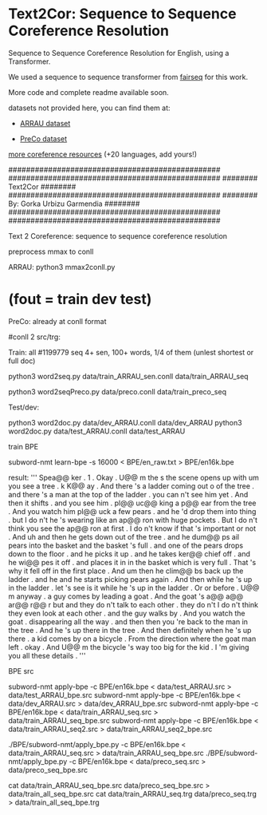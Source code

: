 # Text2Cor: Sequence to Sequence Coreference Resolution

Sequence to Sequence Coreference Resolution for English, using a Transformer.

We used a sequence to sequence transformer from [fairseq](https://github.com/pytorch/fairseq) for this work.

More code and complete readme available soon.

datasets not provided here, you can find them at:

- [ARRAU dataset](https://catalog.ldc.upenn.edu/LDC2013T22)

- [PreCo dataset](https://preschool-lab.github.io/PreCo/)

[more coreference resources](https://github.com/gorka96/Coreference-Corpora-Resources)  (+20 languages, add yours!)

################################################
################################################
########            Text2Cor            ########
################################################
########   By: Gorka Urbizu Garmendia   ########
################################################
################################################

Text 2 Coreference: sequence to sequence coreference resolution

preprocess mmax to conll

ARRAU:
python3 mmax2conll.py

# (fout = train dev test)

PreCo:
already at conll format

#conll 2 src/trg:

Train: all #1199779 seq
4+ sen, 100+ words, 1/4 of them (unlest shortest or full doc)

python3 word2seq.py data/train_ARRAU_sen.conll data/train_ARRAU_seq

python3 word2seqPreco.py data/preco.conll data/train_preco_seq

Test/dev:

python3 word2doc.py data/dev_ARRAU.conll data/dev_ARRAU
python3 word2doc.py data/test_ARRAU.conll data/test_ARRAU


train BPE

subword-nmt learn-bpe -s 16000 < BPE/en_raw.txt > BPE/en16k.bpe

result:
'''
Spea@@ ker . 1 . Okay . U@@ m the s the scene opens up with um you see a tree . k K@@ ay . And there 's a ladder coming out o of the tree . and there 's a man at the top of the ladder . you can n't see him yet . And then it shifts . and you see him . pl@@ uc@@ king a p@@ ear from the tree . And you watch him pl@@ uck a few pears . and he 'd drop them into thing . but I do n't he 's wearing like an ap@@ ron with huge pockets . But I do n't think you see the ap@@ ron at first . I do n't know if that 's important or not . And uh and then he gets down out of the tree . and he dum@@ ps ail pears into the basket and the basket 's full . and one of the pears drops down to the floor . and he picks it up . and he takes ker@@ chief off . and he wi@@ pes it off . and places it in in the basket which is very full . That 's why it fell off in the first place . And um then he clim@@ bs back up the ladder . and he and he starts picking pears again . And then while he 's up in the ladder . let 's see is it while he 's up in the ladder . Or or before . U@@ m anyway . a guy comes by leading a goat . And the goat 's a@@ a@@ ar@@ r@@ r but and they do n't talk to each other . they do n't I do n't think they even look at each other . and the guy walks by . And you watch the goat . disappearing all the way . and then then you 're back to the man in the tree . And he 's up there in the tree . And then definitely when he 's up there . a kid comes by on a bicycle . From the direction where the goat man left . okay . And U@@ m the bicycle 's way too big for the kid . I 'm giving you all these details .
'''

BPE src

subword-nmt apply-bpe -c BPE/en16k.bpe < data/test_ARRAU.src > data/test_ARRAU_bpe.src
subword-nmt apply-bpe -c BPE/en16k.bpe < data/dev_ARRAU.src > data/dev_ARRAU_bpe.src
subword-nmt apply-bpe -c BPE/en16k.bpe < data/train_ARRAU_seq.src > data/train_ARRAU_seq_bpe.src
subword-nmt apply-bpe -c BPE/en16k.bpe < data/train_ARRAU_seq2.src > data/train_ARRAU_seq2_bpe.src

./BPE/subword-nmt/apply_bpe.py -c BPE/en16k.bpe < data/train_ARRAU_seq.src > data/train_ARRAU_seq_bpe.src
./BPE/subword-nmt/apply_bpe.py -c BPE/en16k.bpe < data/preco_seq.src > data/preco_seq_bpe.src

cat data/train_ARRAU_seq_bpe.src data/preco_seq_bpe.src > data/train_all_seq_bpe.src
cat data/train_ARRAU_seq.trg data/preco_seq.trg > data/train_all_seq_bpe.trg
